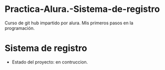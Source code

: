 # Practica-Alura.-Sistema-de-registro

Curso de git hub impartido por alura. Mis primeros pasos en la programación. 

<h1> Sistema de registro </h1>

- Estado del proyecto: en contruccion.

